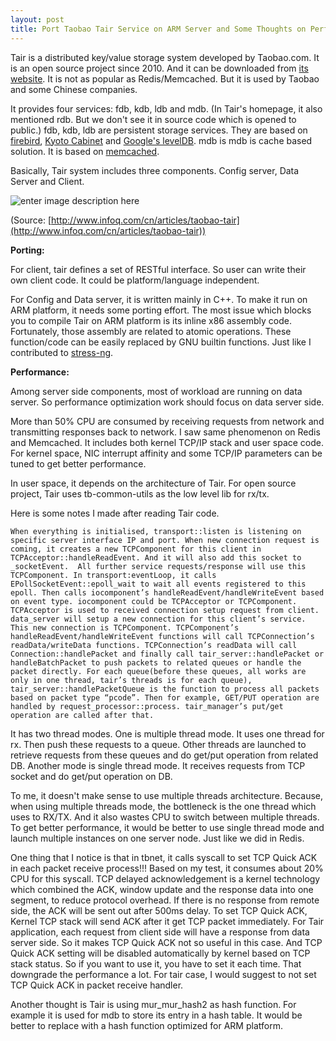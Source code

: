 ```yaml
---
layout: post
title: Port Taobao Tair Service on ARM Server and Some Thoughts on Performance
---
```


Tair is a distributed key/value storage system developed by Taobao.com. It is an open source project since 2010. And it can be downloaded from [its website](http://tair.taobao.org/). It is not as popular as Redis/Memcached. But it is used by Taobao and some Chinese companies. 

It provides four services: fdb, kdb, ldb and mdb. (In Tair's homepage, it also mentioned rdb. But we don't see it in source code which is opened to public.) fdb, kdb, ldb are persistent storage services. They are based on [firebird](http://firebirdsql.org/), [Kyoto Cabinet](http://fallabs.com/kyotocabinet/) and [Google's levelDB](https://github.com/google/leveldb). mdb is mdb is cache based solution. It is based on [memcached](https://memcached.org/). 

Basically, Tair system includes three components. Config server, Data Server and Client. 

![enter image description here](http://cdn1.infoqstatic.com/statics_s2_20161122-0331/resource/articles/taobao-tair/zh/resources/image1.JPG)


(Source: [http://www.infoq.com/cn/articles/taobao-tair](http://www.infoq.com/cn/articles/taobao-tair))

**Porting:**

For client, tair defines a set of RESTful interface. So user can write their own client code. It could be platform/language independent.

For Config and Data server, it is written mainly in C++. To make it run on ARM platform, it needs some porting effort. The most issue which blocks you to compile Tair on ARM platform is its inline x86 assembly code. Fortunately, those assembly are related to atomic operations. These function/code can be easily replaced by GNU builtin functions. Just like I contributed to [stress-ng](http://kernel.ubuntu.com/~cking/stress-ng/). 

**Performance:**

Among server side components, most of workload are running on data server. So performance optimization work should focus on data server side. 

More than 50% CPU are consumed by receiving requests from network and transmitting responses back to network. I saw same phenomenon on Redis and Memcached. It includes both kernel TCP/IP stack and user space code. For kernel space, NIC interrupt affinity and some TCP/IP parameters can be tuned to get better performance. 

In user space, it depends on the architecture of Tair. For open source project, Tair uses tb-common-utils as the low level lib for rx/tx.  

Here is some notes I made after reading Tair code.

    When everything is initialised, transport::listen is listening on specific server interface IP and port. When new connection request is coming, it creates a new TCPComponent for this client in TCPAcceptor::handleReadEvent. And it will also add this socket to _socketEvent.  All further service requests/response will use this TCPComponent. In transport:eventLoop, it calls EPollSocketEvent::epoll_wait to wait all events registered to this epoll. Then calls iocomponent’s handleReadEvent/handleWriteEvent based on event type. iocomponent could be TCPAcceptor or TCPComponent. TCPAcceptor is used to received connection setup request from client. data_server will setup a new connection for this client’s service. This new connection is TCPComponent. TCPComponent’s handleReadEvent/handleWriteEvent functions will call TCPConnection’s readData/writeData functions. TCPConnection’s readData will call Connection::handlePacket and finally call tair_server::handlePacket or handleBatchPacket to push packets to related queues or handle the packet directly. For each queue(before these queues, all works are only in one thread, tair’s threads is for each queue), tair_server::handlePacketQueue is the function to process all packets based on packet type “pcode”. Then for example, GET/PUT operation are handled by request_processor::process. tair_manager’s put/get operation are called after that. 

It has two thread modes. One is multiple thread mode. It uses one thread for rx. Then push these requests to a queue. Other threads are launched to retrieve requests from these queues and do get/put operation from related DB. Another mode is single thread mode. It receives requests from TCP socket and do get/put operation on DB.  

To me, it doesn't make sense to use multiple threads architecture. Because, when using multiple threads mode, the bottleneck is the one thread which uses to RX/TX. And it also wastes CPU to switch between multiple threads. To get better performance, it would be better to use single thread mode and launch multiple instances on one server node. Just like we did in Redis.

One thing that I notice is that in tbnet, it calls syscall to set TCP Quick ACK in each packet receive process!!! Based on my test, it consumes about 20% CPU for this syscall. TCP delayed acknowledgement is a kernel technology which combined the ACK, window update and the response data into one segment, to reduce protocol overhead. If there is no response from remote side, the ACK will be sent out after 500ms delay. To set TCP Quick ACK, Kernel TCP stack will send ACK after it get TCP packet immediately. For Tair application, each request from client side will have a response from data server side. So it makes TCP Quick ACK not so useful in this case. And TCP Quick ACK setting will be disabled automatically by kernel based on TCP stack status. So if you want to use it, you have to set it each time. That downgrade the performance a lot. For tair case, I would suggest to not set TCP Quick ACK in packet receive handler.

Another thought is Tair is using mur_mur_hash2 as hash function. For example it is used for mdb to store its entry in a hash table. It would be better to replace with a hash function optimized for ARM platform. 

